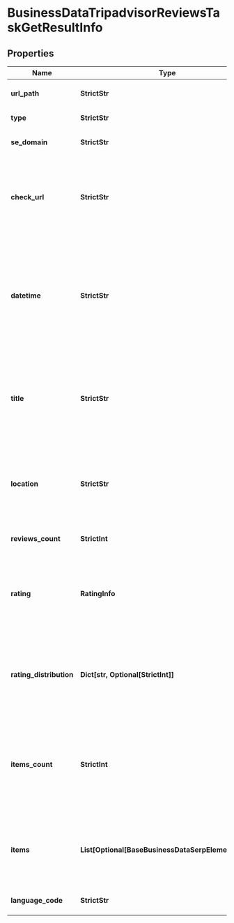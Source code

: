 # BusinessDataTripadvisorReviewsTaskGetResultInfo


## Properties

| Name | Type | Description | Notes |
|------------ | ------------- | ------------- | -------------|
**url_path** | **StrictStr** | URL path received in a POST array |[optional]|
**type** | **StrictStr** | type of element |[optional]|
**se_domain** | **StrictStr** | search engine domain in a POST array |[optional]|
**check_url** | **StrictStr** | direct URL to search engine results<br>you can use it to make sure that we provided accurate results |[optional]|
**datetime** | **StrictStr** | date and time when the result was received<br>in the UTC format: “yyyy-mm-dd hh-mm-ss +00:00”<br>example:<br>2019-11-15 12:57:46 +00:00 |[optional]|
**title** | **StrictStr** | title of the ‘reviews’ element in SERP<br>the name of the local establishment for which the reviews are collected |[optional]|
**location** | **StrictStr** | location of the local establishment<br>address of the local establishment for which the reviews are collected |[optional]|
**reviews_count** | **StrictInt** | the total number of reviews |[optional]|
**rating** | **RatingInfo** | rating of the corresponding local establishment<br>popularity rate based on reviews and displayed in SERP |[optional]|
**rating_distribution** | **Dict[str, Optional[StrictInt]]** | rating distribution by votes<br>the distribution of votes across the rating in the range from 1 to 5 |[optional]|
**items_count** | **StrictInt** | the number of reviews items in the results array<br>you can get more results by using the depth parameter when setting a task |[optional]|
**items** | **List[Optional[BaseBusinessDataSerpElementItem]]** | found reviews<br>you can get more results by using the depth parameter when setting a task |[optional]|
**language_code** | **StrictStr** | language code in a POST array |[optional]|